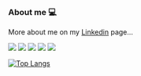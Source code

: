 ### About me :computer:


More about me on my [Linkedin](https://www.linkedin.com/in/yasemin-oztas/) page...

![](https://img.shields.io/badge/<OS>-<LINUX>-informational?style=flat&logo=<LOGO_NAME>&logoColor=white&color=2bbc8a)
![](https://img.shields.io/badge/<Code>-<Python>-informational?style=flat&logo=<LOGO_NAME>&logoColor=white&color=2bbc8a)
![](https://img.shields.io/badge/<Code>-<SQL>-informational?style=flat&logo=<LOGO_NAME>&logoColor=white&color=2bbc8a)
![](https://img.shields.io/badge/<Certificate>-<CISA>-informational?style=flat&logo=<LOGO_NAME>&logoColor=white&color=2bbc8a)
![](https://img.shields.io/badge/<Certificate>-<CEHPractical>-informational?style=flat&logo=<LOGO_NAME>&logoColor=white&color=2bbc8a)




[![Top Langs](https://github-readme-stats.vercel.app/api/top-langs/?username=yaseminezgii&prs&show_icons=true&layout=compact)](https://github.com/yaseminezgii/github-readme-stats)
